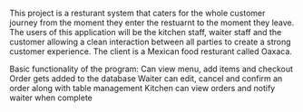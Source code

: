 This project is a resturant system that caters for the whole customer journey from the moment they enter the restuarnt to the moment they leave. The users of this application will be the kitchen staff, waiter staff and the customer allowing a clean interaction between all parties to create a strong customer experience. The client is a Mexican food resturant called Oaxaca.

Basic functionality of the program:
  Can view menu, add items and checkout 
  Order gets added to the database 
  Waiter can edit, cancel and confirm an order along with table management
  Kitchen can view orders and notify waiter when complete
